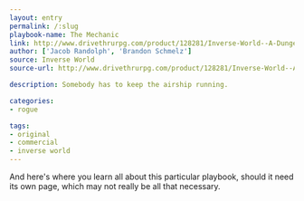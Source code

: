 ```yaml
---
layout: entry
permalink: /:slug
playbook-name: The Mechanic
link: http://www.drivethrurpg.com/product/128281/Inverse-World--A-Dungeon-World-Supplement
author: ['Jacob Randolph', 'Brandon Schmelz']
source: Inverse World
source-url: http://www.drivethrurpg.com/product/128281/Inverse-World--A-Dungeon-World-Supplement

description: Somebody has to keep the airship running.

categories:
- rogue

tags:
- original
- commercial
- inverse world
---
```


And here's where you learn all about this particular playbook, should it need its own page, which may not really be all that necessary.
